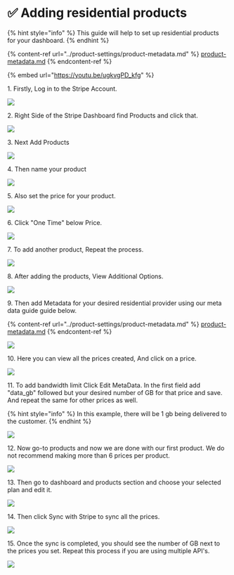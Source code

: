# ✅ Adding residential products

{% hint style="info" %}
This guide will help to set up residential products for your dashboard.
{% endhint %}

{% content-ref url="../product-settings/product-metadata.md" %}
[product-metadata.md](../product-settings/product-metadata.md)
{% endcontent-ref %}

{% embed url="https://youtu.be/ugkvgPD_kfg" %}

1\. Firstly, Log in to the Stripe Account.

![](<../.gitbook/assets/Untitled design (1) (3).png>)

2\. Right Side of the Stripe Dashboard find Products and click that.&#x20;

![](<../.gitbook/assets/Untitled design (2) (10).png>)

3\. Next Add Products&#x20;

![](<../.gitbook/assets/Untitled design (3) (10).png>)

4\. Then name your product

![](<../.gitbook/assets/Untitled design (4) (1).png>)

5\. Also set the price for your product.

![](<../.gitbook/assets/Untitled design (5) (6).png>)

6\. Click "One Time" below Price.&#x20;

![](<../.gitbook/assets/Untitled design (6) (2).png>)

7\. To add another product, Repeat the process.

![](<../.gitbook/assets/Untitled design (7) (2).png>)

8\. After adding the products, View Additional Options.

![](<../.gitbook/assets/Untitled design (8) (6).png>)

9\. Then add Metadata for your desired residential provider using our meta data guide guide below.

{% content-ref url="../product-settings/product-metadata.md" %}
[product-metadata.md](../product-settings/product-metadata.md)
{% endcontent-ref %}

![](<../.gitbook/assets/Untitled design (2) (1).png>)

10\. Here you can view all the prices created, And click on a price.

![](<../.gitbook/assets/Untitled design (1) (8).png>)



11\. To add bandwidth limit Click Edit MetaData. In the first field add "data\_gb" followed but your desired number of GB for that price and save. And repeat the same for other prices as well.



{% hint style="info" %}
In this example, there will be 1 gb being delivered to the customer.
{% endhint %}

![](<../.gitbook/assets/Untitled design (11) (7).png>)

12\. Now go-to products and now we are done with our first product. We do not recommend making more than 6 prices per product.

![](<../.gitbook/assets/Untitled design (12) (2).png>)

13\. Then go to dashboard and products section and choose your selected plan and edit it.

![](<../.gitbook/assets/1 (72) (1).png>)

14\. Then click Sync with Stripe to sync all the prices.

![](<../.gitbook/assets/1 (67) (3).png>)

15\. Once the sync is completed, you should see the number of GB next to the prices you set. Repeat this process if you are using multiple API's.

![](<../.gitbook/assets/1 (68) (2).png>)
